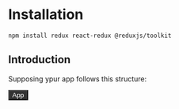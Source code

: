 # Installation

<code>npm install redux react-redux @reduxjs/toolkit</code>

## Introduction

Supposing ypur app follows this structure:  
<code>
<button style="color: white; background-color: #333">App</button>  
</code>
